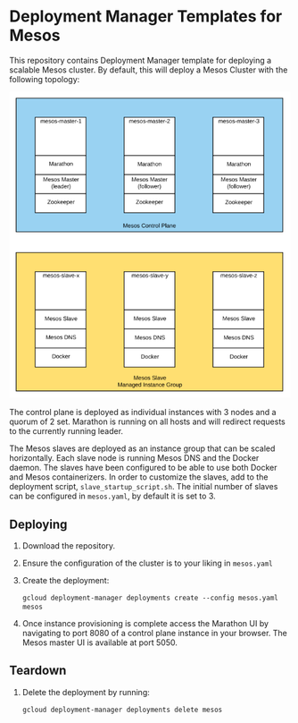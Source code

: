 # Deployment Manager Templates for Mesos

This repository contains Deployment Manager template for deploying a scalable
Mesos cluster. By default, this will deploy a Mesos Cluster with the following
topology:

![](images/mesos-arch.png)

The control plane is deployed as individual instances with 3 nodes and a quorum
of 2 set. Marathon is running on all hosts and will redirect requests to the
currently running leader.

The Mesos slaves are deployed as an instance group that can be scaled horizontally.
Each slave node is running Mesos DNS and the Docker daemon. The slaves have
been configured to be able to use both Docker and Mesos containerizers. In order
to customize the slaves, add to the deployment script, `slave_startup_script.sh`.
The initial number of slaves can be configured in `mesos.yaml`, by default it is
set to 3.

## Deploying

1. Download the repository.
1. Ensure the configuration of the cluster is to your liking in `mesos.yaml`
1. Create the deployment:

       gcloud deployment-manager deployments create --config mesos.yaml mesos
1. Once instance provisioning is complete access the Marathon UI by navigating to port
   8080 of a control plane instance in your browser. The Mesos master UI is available at
   port 5050.

## Teardown

1. Delete the deployment by running:

       gcloud deployment-manager deployments delete mesos
